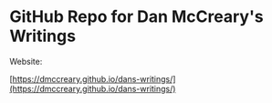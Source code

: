 # GitHub Repo for Dan McCreary's Writings

Website: 

[https://dmccreary.github.io/dans-writings/](https://dmccreary.github.io/dans-writings/)